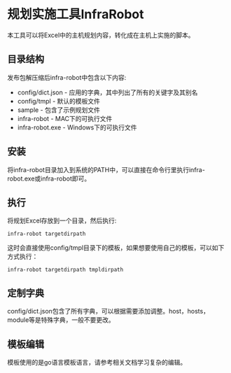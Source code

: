 # 规划实施工具InfraRobot

本工具可以将Excel中的主机规划内容，转化成在主机上实施的脚本。


## 目录结构

发布包解压缩后infra-robot中包含以下内容:

 * config/dict.json - 应用的字典，其中列出了所有的关键字及其别名
 * config/tmpl - 默认的模板文件
 * sample - 包含了示例规划文件
 * infra-robot - MAC下的可执行文件
 * infra-robot.exe - Windows下的可执行文件

## 安装

将infra-robot目录加入到系统的PATH中，可以直接在命令行里执行infra-robot.exe或infra-robot即可。

## 执行

将规划Excel存放到一个目录，然后执行:

```
infra-robot targetdirpath
```

这时会直接使用config/tmpl目录下的模板，如果想要使用自己的模板，可以如下方式执行：

```
infra-robot targetdirpath tmpldirpath
```

## 定制字典

config/dict.json包含了所有字典，可以根据需要添加调整。host，hosts，module等是特殊字典，一般不要更改。

## 模板编辑

模板使用的是go语言模板语言，请参考相关文档学习复杂的编辑。


